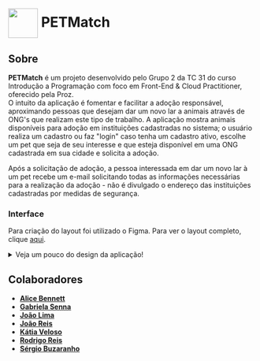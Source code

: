 # <img align="center" width="60px" src="https://github.com/user-attachments/assets/e7631824-00a7-4b75-92ad-6a15b29c8db9"> PETMatch
## Sobre
**PETMatch** é um projeto desenvolvido pelo Grupo 2 da TC 31 do curso Introdução a Programação com foco em Front-End & Cloud Practitioner, oferecido pela Proz.  
O intuito da aplicação é fomentar e facilitar a adoção responsável, aproximando pessoas que desejam dar um novo lar a animais através de ONG's que realizam este tipo de trabalho. A aplicação mostra animais disponíveis para adoção em instituições cadastradas no sistema; o usuário realiza um cadastro ou faz "login" caso tenha um cadastro ativo, escolhe um pet que seja de seu interesse e que esteja disponível em uma ONG cadastrada em sua cidade e solicita a adoção.

Após a solicitação de adoção, a pessoa interessada em dar um novo lar à um pet recebe um e-mail solicitando todas as informações necessárias para a realização da adoção - não é divulgado o endereço das instituições cadastradas por medidas de segurança.
### Interface
Para criação do layout foi utilizado o Figma. Para ver o layout completo, clique [aqui](https://www.figma.com/design/FtGWnNyuqjmempPMuK6UoC/Ado%C3%A7%C3%A3o-de-Pets?node-id=1-2&t=dItSqSQBzkt3cv5i-0).

<div>
   <details>
     <summary>Veja um pouco do design da aplicação!</summary>
     <div display="flex">
        <img src="https://github.com/user-attachments/assets/a21a45ef-92b3-4883-8708-eae9fabad06b" width="500px">
        <img src="https://github.com/user-attachments/assets/10b9e194-7f69-4f0b-ad14-31af995839d1" width="500px">
     </div>
   </details>
</div>

## Colaboradores 
- [**Alice Bennett**](https://github.com/LiceBennett)
- [**Gabriela Senna**](https://github.com/gabisennaa)
- [**João Lima**](https://github.com/JOAO-LEE)
- [**João Reis**](https://github.com/joaosaiko)
- [**Kátia Veloso**](https://github.com/katiasveloso)
- [**Rodrigo Reis**](https://github.com/roddosanjos)
- [**Sérgio Buzaranho**](https://github.com/buzaranho)
